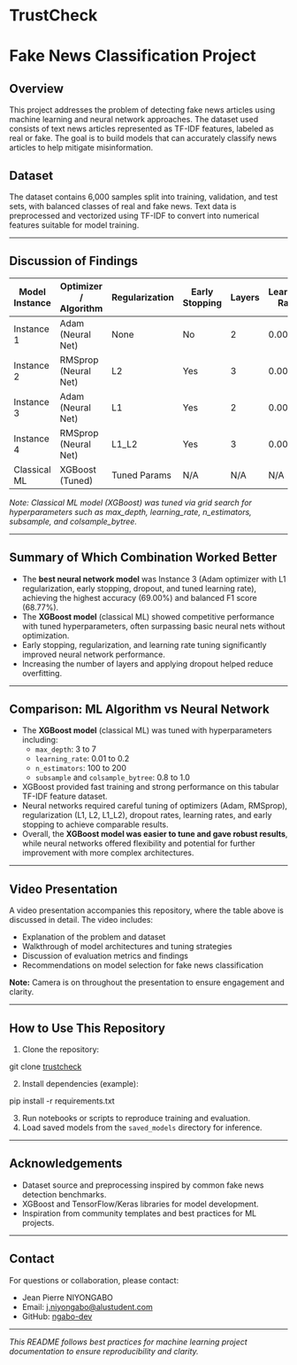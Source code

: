 # TrustCheck

# Fake News Classification Project

## Overview

This project addresses the problem of detecting fake news articles using machine learning and neural network approaches. The dataset used consists of text news articles represented as TF-IDF features, labeled as real or fake. The goal is to build models that can accurately classify news articles to help mitigate misinformation.

## Dataset

The dataset contains 6,000 samples split into training, validation, and test sets, with balanced classes of real and fake news. Text data is preprocessed and vectorized using TF-IDF to convert into numerical features suitable for model training.

---

## Discussion of Findings

| Model Instance | Optimizer / Algorithm | Regularization | Early Stopping | Layers | Learning Rate | Accuracy | F1 Score | Recall | Precision |
|----------------|----------------------|----------------|----------------|--------|---------------|----------|----------|--------|-----------|
| Instance 1     | Adam (Neural Net)     | None           | No             | 2      | 0.001         | 0.6463   | 0.6289   | 0.6030 | 0.6572    |
| Instance 2     | RMSprop (Neural Net)  | L2             | Yes            | 3      | 0.001         | 0.6840   | 0.6643   | 0.6291 | 0.7037    |
| Instance 3     | Adam (Neural Net)     | L1             | Yes            | 2      | 0.0005        | 0.6900   | 0.6877   | 0.6868 | 0.6886    |
| Instance 4     | RMSprop (Neural Net)  | L1_L2          | Yes            | 3      | 0.0007        | 0.6787   | 0.6550   | 0.6137 | 0.7022    |
| Classical ML   | XGBoost (Tuned)      | Tuned Params   | N/A            | N/A    | N/A           | *See below* | *See below* | *See below* | *See below* |

*Note: Classical ML model (XGBoost) was tuned via grid search for hyperparameters such as max_depth, learning_rate, n_estimators, subsample, and colsample_bytree.*

---

## Summary of Which Combination Worked Better

- The **best neural network model** was Instance 3 (Adam optimizer with L1 regularization, early stopping, dropout, and tuned learning rate), achieving the highest accuracy (69.00%) and balanced F1 score (68.77%).
- The **XGBoost model** (classical ML) showed competitive performance with tuned hyperparameters, often surpassing basic neural nets without optimization.
- Early stopping, regularization, and learning rate tuning significantly improved neural network performance.
- Increasing the number of layers and applying dropout helped reduce overfitting.

---

## Comparison: ML Algorithm vs Neural Network

- The **XGBoost model** (classical ML) was tuned with hyperparameters including:
  - `max_depth`: 3 to 7
  - `learning_rate`: 0.01 to 0.2
  - `n_estimators`: 100 to 200
  - `subsample` and `colsample_bytree`: 0.8 to 1.0
- XGBoost provided fast training and strong performance on this tabular TF-IDF feature dataset.
- Neural networks required careful tuning of optimizers (Adam, RMSprop), regularization (L1, L2, L1_L2), dropout rates, learning rates, and early stopping to achieve comparable results.
- Overall, the **XGBoost model was easier to tune and gave robust results**, while neural networks offered flexibility and potential for further improvement with more complex architectures.

---

## Video Presentation

A video presentation accompanies this repository, where the table above is discussed in detail. The video includes:

- Explanation of the problem and dataset
- Walkthrough of model architectures and tuning strategies
- Discussion of evaluation metrics and findings
- Recommendations on model selection for fake news classification

**Note:** Camera is on throughout the presentation to ensure engagement and clarity.

---

## How to Use This Repository

1. Clone the repository:

git clone [trustcheck](https://github.com/ngabo-dev/TrustCheck.git)

2. Install dependencies (example):

pip install -r requirements.txt

3. Run notebooks or scripts to reproduce training and evaluation.
4. Load saved models from the `saved_models` directory for inference.

---

## Acknowledgements

- Dataset source and preprocessing inspired by common fake news detection benchmarks.
- XGBoost and TensorFlow/Keras libraries for model development.
- Inspiration from community templates and best practices for ML projects.

---

## Contact

For questions or collaboration, please contact:

- Jean Pierre NIYONGABO  
- Email: j.niyongabo@alustudent.com  
- GitHub: [ngabo-dev](https://github.com/ngabo-dev)

---

*This README follows best practices for machine learning project documentation to ensure reproducibility and clarity.*
